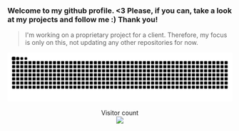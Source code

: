 ### Welcome to my github profile. <3 Please, if you can, take a look at my projects and follow me :) Thank you!

> I'm working on a proprietary project for a client. Therefore, my focus is only on this, not updating any other repositories for now.

<a href=#><img src="github-user-contribution.svg"></a>

<p align="center"> 
  Visitor count<br>
  <img src="https://profile-counter.glitch.me/GrimReaper3223/count.svg" />
</p>
